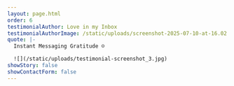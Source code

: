 ```yaml
---
layout: page.html
order: 6
testimonialAuthor: Love in my Inbox
testimonialAuthorImage: /static/uploads/screenshot-2025-07-10-at-16.02.53.png
quote: |-
  Instant Messaging Gratitude ☺️

  ![](/static/uploads/testimonial-screenshot_3.jpg)
showStory: false
showContactForm: false
---
```

